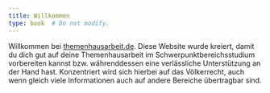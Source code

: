 ```yaml
---
title: Willkommen
type: book  # Do not modify.
---
```


Willkommen bei [themenhausarbeit.de](themenhausarbeit.de). Diese Website wurde kreiert, damit du dich gut auf deine Themenhausarbeit im Schwerpunktbereichsstudium vorbereiten kannst bzw. währenddessen eine verlässliche Unterstützung an der Hand hast. Konzentriert wird sich hierbei auf das Völkerrecht, auch wenn gleich viele Informationen auch auf andere Bereiche übertragbar sind.
